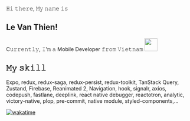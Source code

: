 𝙷𝚒 𝚝𝚑𝚎𝚛𝚎, 𝙼𝚢 𝚗𝚊𝚖𝚎 𝚒𝚜 

## Le Van Thien!
<p>C𝚞𝚛𝚛𝚎𝚗𝚝𝚕𝚢, 𝙸'𝚖 𝚊 Mobile Developer 𝚏𝚛𝚘𝚖 𝚅𝚒𝚎𝚝𝚗𝚊𝚖 <img width="35" src="https://1.bp.blogspot.com/-PB1l0aJwXmA/YEpAVjiVM1I/AAAAAAAA5JI/flVFLSBlMOAAH0WvN-oKZmJRRixnouqvQCLcBGAsYHQ/s0/Flag_of_Vietnam.gif"/></p>

## 𝙼𝚢 𝚜𝚔𝚒𝚕𝚕
<div>
  Expo, redux, redux-saga, redux-persist, redux-toolkit, TanStack Query, Zustand, Firebase, Reanimated 2, Navigation, hook, signalr, axios, codepush, fastlane, deeplink, react native debugger, reactotron, analytic, victory-native, plop, pre-commit, native module, styled-components,...
</div>
<!-- 
[![Vue Badge](https://img.shields.io/badge/Vue.js-35495E?style=for-the-badge&logo=vue.js&logoColor=4FC08D)](#)[![React Badge](https://img.shields.io/badge/React-20232A?style=for-the-badge&logo=react&logoColor=61DAFB)](#)[![TypeScript Badge](https://img.shields.io/badge/TypeScript-007ACC?style=for-the-badge&logo=typescript&logoColor=white)](#)[![Tailwind Badge](https://img.shields.io/badge/Tailwind_CSS-38B2AC?style=for-the-badge&logo=tailwind-css&logoColor=white)](#)[![Javascript Badge](https://img.shields.io/badge/JavaScript-F7DF1E?style=for-the-badge&logo=javascript&logoColor=black)](#)[![HTML Badge](https://img.shields.io/badge/HTML5-E34F26?style=for-the-badge&logo=html5&logoColor=white)](#)[![SASS Badge](https://img.shields.io/badge/Sass-CC6699?style=for-the-badge&logo=sass&logoColor=white)](#)<img src="https://media2.giphy.com/media/12kSpsUT4J8Dzq/giphy.gif?cid=ecf05e47k81d32s2o0d2j8kkzw4ej5eqvet7zvoo7d2srogp&rid=giphy.gif&ct=s" width="45px" alt="Nyan_Cat_animated"> -->

<div align="center">
<!-- <img src = "https://github-readme-stats.vercel.app/api?username=thien0110&show_icons=true&theme=bear" width = 400> -->
<!-- <img src = "https://github-readme-streak-stats.herokuapp.com?user=thien0110&theme=dark&hide_border=true" width = 400> -->
</div>
<!-- <h3 align=center>        
<img src="https://visitor-badge.glitch.me/badge?page_id=thien0110.thien0110" />
</h3> -->

[![wakatime](https://wakatime.com/badge/user/4c5205d5-0274-4334-b3c3-f751cbdaaa5d.svg)](https://wakatime.com/@4c5205d5-0274-4334-b3c3-f751cbdaaa5d)
